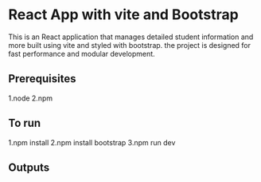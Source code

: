 # React App with vite and Bootstrap
This is an React application that manages detailed student information and more  built using vite and styled with bootstrap.
the project is designed for fast performance and modular development.

## Prerequisites
1.node
2.npm

## To run
1.npm install
2.npm install bootstrap
3.npm run dev

## Outputs




